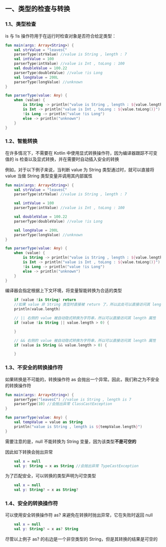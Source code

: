 ## 一、类型的检查与转换

### 1.1、类型检查

is 与 !is 操作符用于在运行时检查对象是否符合给定类型：
```kotlin
fun main(args: Array<String>) {
    val strValue = "leavesC"
    parserType(strValue) //value is String , length : 7
    val intValue = 100
    parserType(intValue) //value is Int , toLong : 100
    val doubleValue = 100.22
    parserType(doubleValue) //value !is Long
    val longValue = 200L
    parserType(longValue) //unknown
}

fun parserType(value: Any) {
    when (value) {
        is String -> println("value is String , length : ${value.length}")
        is Int -> println("value is Int , toLong : ${value.toLong()}")
        !is Long -> println("value !is Long")
        else -> println("unknown")
    }
}
```
### 1.2、智能转换

在许多情况下，不需要在 Kotlin 中使用显式转换操作符，因为编译器跟踪不可变值的 is 检查以及显式转换，并在需要时自动插入安全的转换

例如，对于以下例子来说，当判断 value 为 String 类型通过时，就可以直接将 value 当做 String 类型变量并调用其内部属性

```kotlin
fun main(args: Array<String>) {
    val strValue = "leavesC"
    parserType(strValue) //value is String , length : 7

    val intValue = 100
    parserType(intValue) //value is Int , toLong : 100

    val doubleValue = 100.22
    parserType(doubleValue) //value !is Long

    val longValue = 200L
    parserType(longValue) //unknown
}

fun parserType(value: Any) {
    when (value) {
        is String -> println("value is String , length : ${value.length}")
        is Int -> println("value is Int , toLong : ${value.toLong()}")
        !is Long -> println("value !is Long")
        else -> println("unknown")
    }
}
```
编译器会指定根据上下文环境，将变量智能转换为合适的类型
```kotlin
    if (value !is String) return
    //如果 value 非 String 类型时直接被 return 了，所以此处可以直接访问其 length 属性
    println(value.length)

    // || 右侧的 value 被自动隐式转换为字符串，所以可以直接访问其 length 属性
    if (value !is String || value.length > 0) {

    }

    // && 右侧的 value 被自动隐式转换为字符串，所以可以直接访问其 length 属性
    if (value is String && value.length > 0) {

    }
```

### 1.3、不安全的转换操作符

如果转换是不可能的，转换操作符 as 会抛出一个异常。因此，我们称之为不安全的转换操作符
```kotlin
fun main(args: Array<String>) {
    parserType("leavesC") //value is String , length is 7
    parserType(10) //会抛出异常 ClassCastException
}

fun parserType(value: Any) {
    val tempValue = value as String
    println("value is String , length is ${tempValue.length}")
}
```
需要注意的是，null 不能转换为 String 变量，因为该类型**不是可空的**

因此如下转换会抛出异常
```kotlin
    val x = null
    val y: String = x as String //会抛出异常 TypeCastException
```
为了匹配安全，可以转换的类型声明为可空类型
```kotlin
    val x = null
    val y: String? = x as String?
```

### 1.4、安全的转换操作符

可以使用安全转换操作符 as? 来避免在转换时抛出异常，它在失败时返回 null
```kotlin
    val x = null
    val y: String? = x as? String
```
尽管以上例子 as? 的右边是一个非空类型的 String，但是其转换的结果是可空的